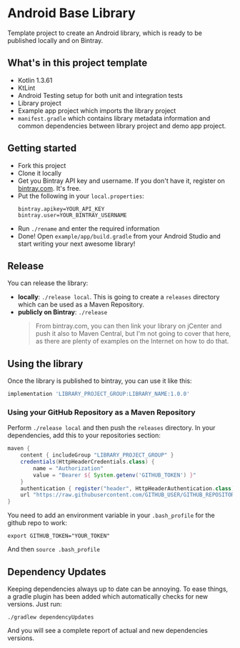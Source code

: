 # Android Base Library
Template project to create an Android library, which is ready to be published locally and on Bintray.

## What's in this project template
- Kotlin 1.3.61
- KtLint
- Android Testing setup for both unit and integration tests
- Library project
- Example app project which imports the library project
- `manifest.gradle` which contains library metadata information and common dependencies between library project and demo app project.

## Getting started
* Fork this project
* Clone it locally
* Get you Bintray API key and username. If you don't have it, register on [bintray.com](https://bintray.com). It's free.
* Put the following in your `local.properties`:
  ```
  bintray.apikey=YOUR_API_KEY
  bintray.user=YOUR_BINTRAY_USERNAME
  ```
* Run `./rename` and enter the required information
* Done! Open `example/app/build.gradle` from your Android Studio and start writing your next awesome library!

## Release
You can release the library:
- **locally**: `./release local`. This is going to create a `releases` directory which can be used as a Maven Repository.
- **publicly on Bintray**: `./release`
    > From bintray.com, you can then link your library on jCenter and push it also to Maven Central, but I'm not going to cover that here, as there are plenty of examples on the Internet on how to do that.

## Using the library
Once the library is published to bintray, you can use it like this:

```groovy
implementation 'LIBRARY_PROJECT_GROUP:LIBRARY_NAME:1.0.0'
```

### Using your GitHub Repository as a Maven Repository
Perform `./release local` and then push the `releases` directory. In your dependencies, add this to your repositories section:

```groovy
maven {
    content { includeGroup "LIBRARY_PROJECT_GROUP" }
    credentials(HttpHeaderCredentials.class) {
        name = "Authorization"
        value = "Bearer ${ System.getenv('GITHUB_TOKEN') }"
    }
    authentication { register("header", HttpHeaderAuthentication.class) }
    url "https://raw.githubusercontent.com/GITHUB_USER/GITHUB_REPOSITORY_NAME/master/releases"
}
```

You need to add an environment variable in your `.bash_profile` for the github repo to work:

```
export GITHUB_TOKEN="YOUR_TOKEN"
```

And then `source .bash_profile`

## Dependency Updates
Keeping dependencies always up to date can be annoying. To ease things, a gradle plugin has been added which automatically checks for new versions. Just run:

```
./gradlew dependencyUpdates
```

And you will see a complete report of actual and new dependencies versions.
